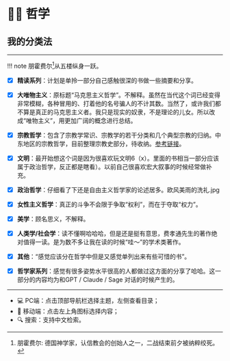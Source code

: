 # 🧗‍♂️ 哲学

## 我的分类法
----

!!! note
    朋霍费尔[^1]从五楼纵身一跃。

- [x] **精读系列**：计划是单拎一部分自己感触很深的书做一些摘要和分享。
- [x] **大唯物主义**：原标题“马克思主义哲学”。不解释。虽然在当代这个词已经变得非常模糊，各种冒用的、打着他的名号骗人的不计其数。当然了，或许我们都不算是真正的马克思主义者。我只是现实的奴隶，不是理论的儿女。所以改成“唯物主义”，用更加广阔的概念进行总结。
- [x] **宗教哲学**：包含了宗教学常识、宗教学的若干分类和几个典型宗教的归纳。中东地区的宗教哲学，目前整理宗教史部分，待收纳。[参考链接](../History/Arabians.md)。
- [x] **文明**：最开始想这个词是因为很喜欢玩文明6（x）。里面的书相当一部分应该属于政治哲学，反正都是瞎看）。以前自己很喜欢宏大叙事的时候经常做补充。
- [x] **政治哲学**：仔细看了下还是自由主义哲学家的论述居多。欧风美雨的洗礼.jpg
- [x] **女性主义哲学**：真正的斗争不会限于争取“权利”，而在于夺取“权力”。
- [x] **美学**：顾名思义，不解释。
- [x] **人类学/社会学**：读不懂啊哈哈哈，但是还是挺有意思，费孝通先生的著作绝对值得一读。是为数不多让我在读的时候“哇～”的学术类著作。
- [x] **其他**：“感觉应该分在哲学中但是又感觉单列出来有些可惜的书”。
- [x] **哲学家系列**：感觉有很多姿势水平很高的人都做过这方面的分享了哈哈。这一部分的内容均为和GPT / Claude / Sage 对话的时候产生的。



----------

- 💻 PC端：点击顶部导航栏选择主题，左侧查看目录；
- 📱 移动端：点击左上角图标选择内容；
- 🔍 搜索：支持中文检索。


[^1]: 朋霍费尔: 德国神学家，认信教会的创始人之一，二战结束前夕被纳粹绞死。
